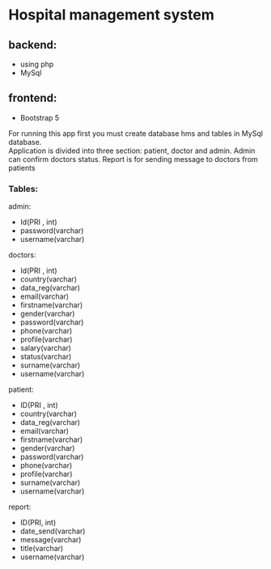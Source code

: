 # Hospital management system

## backend:
- using php
- MySql

## frontend:

- Bootstrap 5

For running this app first you must create database hms and tables in MySql database.<br/>
Application is divided into three section: patient, doctor and admin.
Admin can confirm doctors status.
Report is for sending message to doctors from patients
### Tables:

admin:
 - Id(PRI , int)
 - password(varchar)
- username(varchar)

doctors:
- Id(PRI , int)
- country(varchar)
- data_reg(varchar)
- email(varchar)
- firstname(varchar)
- gender(varchar)
- password(varchar)
- phone(varchar)
- profile(varchar)
- salary(varchar)
- status(varchar)
- surname(varchar)
- username(varchar)

patient:
- ID(PRI , int)
- country(varchar)
- data_reg(varchar)
- email(varchar)
- firstname(varchar)
- gender(varchar)
- password(varchar)
- phone(varchar)
- profile(varchar)
- surname(varchar)
- username(varchar) 

report:
- ID(PRI, int)
- date_send(varchar)
- message(varchar)
- title(varchar)
- username(varchar)
